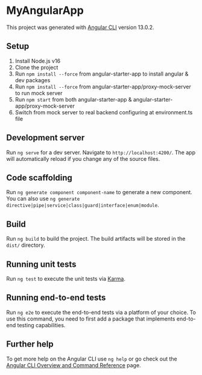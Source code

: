 # MyAngularApp

This project was generated with [Angular CLI](https://github.com/angular/angular-cli) version 13.0.2.

## Setup

1. Install Node.js v16
2. Clone the project
3. Run `npm install --force` from angular-starter-app to install angular & dev packages
3. Run `npm install --force` from angular-starter-app/proxy-mock-server to run mock server
4. Run `npm start` from both angular-starter-app & angular-starter-app/proxy-mock-server
5. Switch from mock server to real backend configuring at environment.ts file

## Development server

Run `ng serve` for a dev server. Navigate to `http://localhost:4200/`. The app will automatically reload if you change any of the source files.

## Code scaffolding

Run `ng generate component component-name` to generate a new component. You can also use `ng generate directive|pipe|service|class|guard|interface|enum|module`.

## Build

Run `ng build` to build the project. The build artifacts will be stored in the `dist/` directory.

## Running unit tests

Run `ng test` to execute the unit tests via [Karma](https://karma-runner.github.io).

## Running end-to-end tests

Run `ng e2e` to execute the end-to-end tests via a platform of your choice. To use this command, you need to first add a package that implements end-to-end testing capabilities.

## Further help

To get more help on the Angular CLI use `ng help` or go check out the [Angular CLI Overview and Command Reference](https://angular.io/cli) page.
